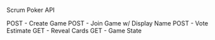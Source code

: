 Scrum Poker API

POST - Create Game
POST - Join Game w/ Display Name
POST - Vote Estimate
GET - Reveal Cards
GET - Game State

